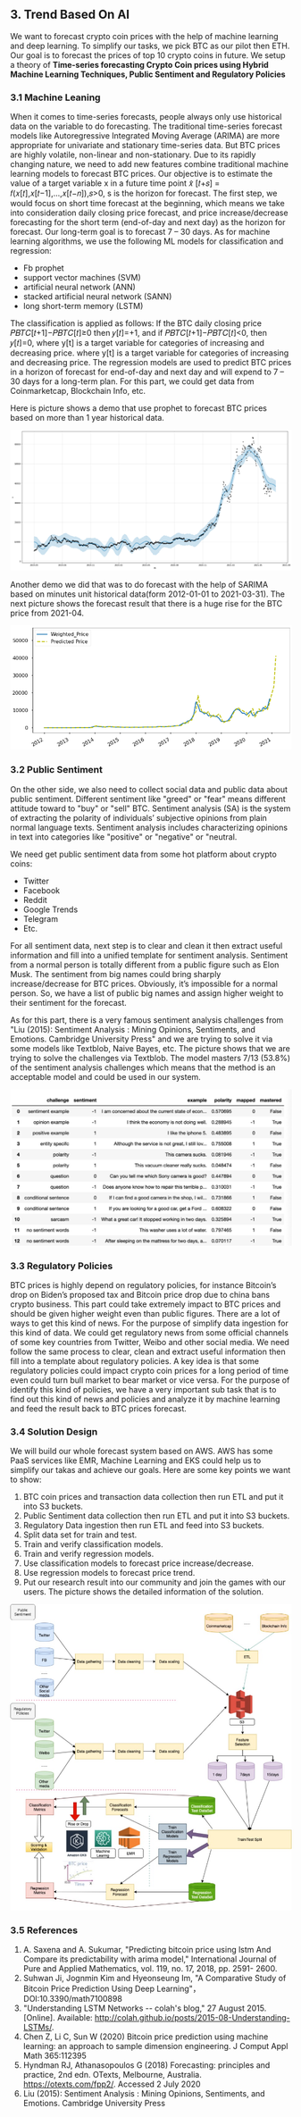 ## 3. Trend Based On AI
We want to forecast crypto coin prices with the help of machine learning and deep learning. To simplify our tasks, we pick BTC as our pilot then ETH. Our goal is to forecast the prices of top 10 crypto coins in future. We setup a theory of **Time-series forecasting Crypto Coin prices using Hybrid Machine Learning Techniques, Public Sentiment and Regulatory Policies**

### 3.1 Machine Leaning
When it comes to time-series forecasts, people always only use historical data on the variable to do forecasting.  The traditional time-series forecast models like Autoregressive Integrated Moving Average (ARIMA) are more appropriate for univariate and stationary time-series data. But BTC prices are highly volatile, non-linear and non-stationary. Due to its rapidly changing nature, we need to add new features combine traditional machine learning models to forecast BTC prices.
Our objective is to estimate the value of a target variable x in a future time point 𝑥̂ [𝑡+𝑠] = 𝑓(𝑥[𝑡],𝑥[𝑡−1],...,𝑥[𝑡−𝑛]),𝑠>0, s is the horizon for forecast. The first step, we would focus on short time forecast at the beginning, which means we take into consideration daily closing price forecast, and price increase/decrease forecasting for the short term (end-of-day and next day) as the horizon for forecast. Our long-term goal is to forecast 7 – 30 days.
As for machine learning algorithms, we use the following ML models for classification and regression:

- Fb prophet
- support vector machines (SVM)
- artificial neural network (ANN)
- stacked artificial neural network (SANN)
- long short-term memory (LSTM)

The classification is applied as follows: If the BTC daily closing price 𝑃𝐵𝑇𝐶[𝑡+1]−𝑃𝐵𝑇𝐶[𝑡]≥0 then 𝑦[𝑡]=+1, and if 𝑃𝐵𝑇𝐶[𝑡+1]−𝑃𝐵𝑇𝐶[𝑡]<0, then 𝑦[𝑡]=0, where y[t] is a target variable for categories of increasing and decreasing price. where y[t] is a target variable for categories of increasing and decreasing price. The regression models are used to predict BTC prices in a horizon of forecast for end-of-day and next day and will expend to 7 – 30 days for a long-term plan.
For this part, we could get data from Coinmarketcap, Blockchain Info, etc.

Here is picture shows a demo that use prophet to forecast BTC prices based on more than 1 year historical data.

![avatar](./pic/forecast.png)

Another demo we did that was to do forecast with the help of SARIMA based on minutes unit historical data(form 2012-01-01 to 2021-03-31). The next picture shows the forecast result that there is a huge rise for the BTC price from 2021-04.

![avatar](./pic/forecast2.png)

### 3.2 Public Sentiment
On the other side, we also need to collect social data and public data about public sentiment. Different sentiment like "greed" or "fear" means different attitude toward to "buy" or "sell" BTC. Sentiment analysis (SA) is the system of extracting the polarity of individuals’ subjective opinions from plain normal language texts. Sentiment analysis includes characterizing opinions in text into categories like "positive" or "negative" or "neutral.

We need get public sentiment data from some hot platform about crypto coins:
- Twitter
- Facebook
- Reddit
- Google Trends
- Telegram
- Etc.

For all sentiment data, next step is to clear and clean it then extract useful information and fill into a unified template for sentiment analysis. 
Sentiment from a normal person is totally different from a public figure such as Elon Musk. The sentiment from big names could bring sharply increase/decrease for BTC prices. Obviously, it’s impossible for a normal person. So, we have a list of public big names and assign higher weight to their sentiment for the forecast.

As for this part, there is a very famous sentiment analysis challenges from "Liu (2015): Sentiment Analysis : Mining Opinions, Sentiments, and Emotions. Cambridge University Press" and we are trying to solve it via some models like Textblob, Naive Bayes, etc. The picture shows that we are trying to solve the challenges via Textblob. The model masters 7/13 (53.8%) of the sentiment analysis challenges which means that the method is an acceptable model and could be used in our system.

![avatar](./pic/sentiment.jpg)

### 3.3 Regulatory Policies 
BTC prices is highly depend on regulatory policies, for instance Bitcoin’s drop on Biden’s proposed tax and Bitcoin price drop due to china bans crypto business. This part could take extremely impact to BTC prices and should be given higher weight even than public figures.
There are a lot of ways to get this kind of news. For the purpose of simplify data ingestion for this kind of data. We could get regulatory news from some official channels of some key countries from Twitter, Weibo and other social media.
We need follow the same process to clear, clean and extract useful information then fill into a template about regulatory policies. 
A key idea is that some regulatory policies could impact crypto coin prices for a long period of time even could turn bull market to bear market or vice versa. For the purpose of identify this kind of policies, we have a very important sub task that is to find out this kind of news and policies and analyze it by machine learning and feed the result back to BTC prices forecast.


### 3.4 Solution Design
We will build our whole forecast system based on AWS. AWS has some PaaS services like EMR, Machine Learning and EKS could help us to simplify our takas and achieve our goals. Here are some key points we want to show:
1. BTC coin prices and transaction data collection then run ETL and put it into S3 buckets.
2. Public Sentiment data collection then run ETL and put it into S3 buckets.
3. Regulatory Data ingestion then run ETL and feed into S3 buckets.
4. Split data set for train and test.
5. Train and verify classification models.
6. Train and verify regression models.
7. Use classification models to forecast price increase/decrease.
8. Use regression models to forecast price trend.
9. Put our research result into our community and join the games with our users.
The picture shows the detailed information of the solution.

![avatar](./pic/AI-design.jpg)

### 3.5 References
1. A. Saxena and A. Sukumar, "Predicting bitcoin price using lstm And Compare its predictability with arima model," International Journal of Pure and Applied Mathematics, vol. 119, no. 17, 2018, pp. 2591- 2600.
2. Suhwan Ji, Jognmin Kim and Hyeonseung Im, "A Comparative Study of Bitcoin Price Prediction Using Deep Learning"， DOI:10.3390/math7100898
3. "Understanding LSTM Networks -- colah's blog," 27 August 2015. [Online]. Available: http://colah.github.io/posts/2015-08-Understanding-LSTMs/.
4. Chen Z, Li C, Sun W (2020) Bitcoin price prediction using machine learning: an approach to sample dimension engineering. J Comput Appl Math 365:112395
5. Hyndman RJ, Athanasopoulos G (2018) Forecasting: principles and practice, 2nd edn. OTexts, Melbourne, Australia. https://otexts.com/fpp2/. Accessed 2 July 2020
6. Liu (2015): Sentiment Analysis : Mining Opinions, Sentiments, and Emotions. Cambridge University Press